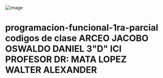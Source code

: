 
![image](https://user-images.githubusercontent.com/111711802/190936445-a93177f7-b5fb-47a4-878e-b4036720b332.png)
<h1> programacion-funcional-1ra-parcial
codigos de clase
ARCEO JACOBO OSWALDO DANIEL 3"D" ICI <br>
PROFESOR DR: MATA LOPEZ WALTER ALEXANDER
